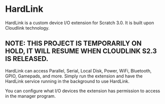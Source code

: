 # HardLink
HardLink is a custom device I/O extension for Scratch 3.0. It is built upon Cloudlink technology.

## NOTE: THIS PROJECT IS TEMPORARILY ON HOLD, IT WILL RESUME WHEN CLOUDLINK S2.3 IS RELEASED.

HardLink can access Parallel, Serial, Local Disk, Power, WiFi, Bluetooth, GPIO, Gamepads, and more. Simply run the extension and have the HardLink service running in the background to use HardLink.

You can configure what I/O devices the extension has permission to access in the manager program.
